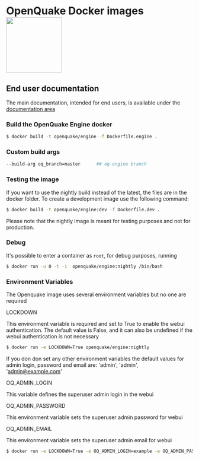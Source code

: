 
#  OpenQuake Docker images <img src="https://upload.wikimedia.org/wikipedia/commons/7/79/Docker_%28container_engine%29_logo.png" width="150px"> 


## End user documentation

The main documentation, intended for end users, is available under the [documentation area](../doc/installing/docker.md)


### Build the OpenQuake Engine docker

```bash
$ docker build -t openquake/engine -f Dockerfile.engine .
```

### Custom build args

```bash
--build-arg oq_branch=master      ## oq-engine branch
```

### Testing the image

If you want to use the nightly build instead of the latest, the files are in the docker folder.
To create a development image use the following command:

```bash
$ docker build -t openquake/engine:dev -f Dockerfile.dev .
```

Please note that the nightly image is meant for testing purposes and not for production.

### Debug

It's possible to enter a container as `root`, for debug purposes, running

```bash
$ docker run -u 0 -t -i  openquake/engine:nightly /bin/bash
```

### Environment Variables
The Openquake image uses several environment variables but no one are required 

LOCKDOWN

This environment variable is required and set to True to enable the webui authentication. 
The default value is False, and it can also be undefined if the webui authentication is not necessary

```bash
$ docker run -e LOCKDOWN=True openquake/engine:nightly
```
If you don don set any other environment variables the default values for admin login, password and email are: 'admin', 'admin', 'admin@example.com'


OQ_ADMIN_LOGIN

This variable defines the superuser admin login in the webui 

OQ_ADMIN_PASSWORD

This environment variable sets the superuser admin password for webui

OQ_ADMIN_EMAIL

This environment variable sets the superuser admin email for webui

```bash
$ docker run -e LOCKDOWN=True -e OQ_ADMIN_LOGIN=example -e OQ_ADMIN_PASSWORD=example -e OQ_ADMIN_EMAIL=login@example.com openquake/engine:nightly
```
